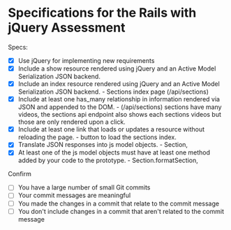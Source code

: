 # Specifications for the Rails with jQuery Assessment

Specs:
- [x] Use jQuery for implementing new requirements
- [x] Include a show resource rendered using jQuery and an Active Model Serialization JSON backend.
- [x] Include an index resource rendered using jQuery and an Active Model Serialization JSON backend. - Sections index page (/api/sections)
- [x] Include at least one has_many relationship in information rendered via JSON and appended to the DOM. - (/api/sections) sections have many videos, the sections api endpoint also shows each sections videos but those are only rendered upon a click.
- [x] Include at least one link that loads or updates a resource without reloading the page. - button to load the sections index.
- [x] Translate JSON responses into js model objects. - Section,
- [x] At least one of the js model objects must have at least one method added by your code to the prototype. - Section.formatSection, 

Confirm
- [ ] You have a large number of small Git commits
- [ ] Your commit messages are meaningful
- [ ] You made the changes in a commit that relate to the commit message
- [ ] You don't include changes in a commit that aren't related to the commit message
